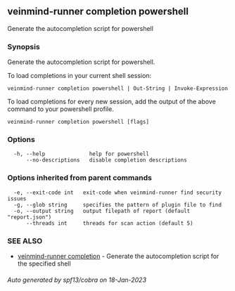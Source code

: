 ## veinmind-runner completion powershell

Generate the autocompletion script for powershell

### Synopsis

Generate the autocompletion script for powershell.

To load completions in your current shell session:

	veinmind-runner completion powershell | Out-String | Invoke-Expression

To load completions for every new session, add the output of the above command
to your powershell profile.


```
veinmind-runner completion powershell [flags]
```

### Options

```
  -h, --help              help for powershell
      --no-descriptions   disable completion descriptions
```

### Options inherited from parent commands

```
  -e, --exit-code int   exit-code when veinmind-runner find security issues
  -g, --glob string     specifies the pattern of plugin file to find
  -o, --output string   output filepath of report (default "report.json")
      --threads int     threads for scan action (default 5)
```

### SEE ALSO

* [veinmind-runner completion](veinmind-runner_completion.md)	 - Generate the autocompletion script for the specified shell

###### Auto generated by spf13/cobra on 18-Jan-2023
